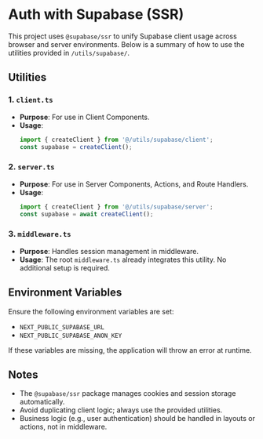 # Auth with Supabase (SSR)

This project uses `@supabase/ssr` to unify Supabase client usage across browser and server environments. Below is a summary of how to use the utilities provided in `/utils/supabase/`.

## Utilities

### 1. `client.ts`
- **Purpose**: For use in Client Components.
- **Usage**:
  ```typescript
  import { createClient } from '@/utils/supabase/client';
  const supabase = createClient();
  ```

### 2. `server.ts`
- **Purpose**: For use in Server Components, Actions, and Route Handlers.
- **Usage**:
  ```typescript
  import { createClient } from '@/utils/supabase/server';
  const supabase = await createClient();
  ```

### 3. `middleware.ts`
- **Purpose**: Handles session management in middleware.
- **Usage**:
  The root `middleware.ts` already integrates this utility. No additional setup is required.

## Environment Variables
Ensure the following environment variables are set:
- `NEXT_PUBLIC_SUPABASE_URL`
- `NEXT_PUBLIC_SUPABASE_ANON_KEY`

If these variables are missing, the application will throw an error at runtime.

## Notes
- The `@supabase/ssr` package manages cookies and session storage automatically.
- Avoid duplicating client logic; always use the provided utilities.
- Business logic (e.g., user authentication) should be handled in layouts or actions, not in middleware.
